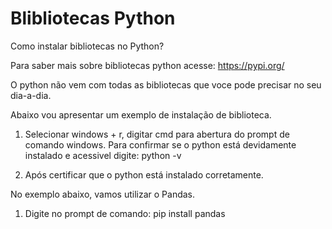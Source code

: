 # Blibliotecas Python
Como instalar bibliotecas no Python?

Para saber mais sobre bibliotecas python acesse: https://pypi.org/

O python não vem com todas as bibliotecas que voce pode precisar no seu dia-a-dia.

Abaixo vou apresentar um exemplo de instalação de biblioteca.

1) Selecionar windows + r, digitar cmd para abertura do prompt de comando windows.
   Para confirmar se o python está devidamente instalado e acessivel digite: python -v

2) Após certificar que o python está instalado corretamente.

No exemplo abaixo, vamos utilizar o Pandas.

1) Digite no prompt de comando: pip install pandas


